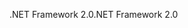 <span data-ttu-id="111fd-101">.NET Framework 2.0</span><span class="sxs-lookup"><span data-stu-id="111fd-101">.NET Framework 2.0</span></span>